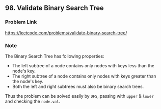 ## 98. Validate Binary Search Tree

### Problem Link 
https://leetcode.com/problems/validate-binary-search-tree/

### Note
The Binary Search Tree has following properties:
- The left subtree of a node contains only nodes with keys less than the node's key.
- The right subtree of a node contains only nodes with keys greater than the node's key.
- Both the left and right subtrees must also be binary search trees.

Thus the problem can be solved easily by `DFS`, passing with `upper` & `lower` and checking the `node.val`.